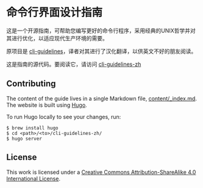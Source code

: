 # 命令行界面设计指南

这是一个开源指南，可帮助您编写更好的命令行程序，采用经典的UNIX哲学并对其进行优化，以适应现代生产环境的需要。

原项目是 [cli-guidelines](https://github.com/cli-guidelines/cli-guidelines)，译者对其进行了汉化翻译，以供英文不好的朋友阅读。

这是指南的源代码。要阅读它，请访问 [cli-guidelines-zh](https://sunbk201.github.io/cli-guidelines-zh/)

## Contributing

The content of the guide lives in a single Markdown file, [content/_index.md](content/_index.md).
The website is built using [Hugo](https://gohugo.io/).

To run Hugo locally to see your changes, run:

```
$ brew install hugo
$ cd <path>/<to>/cli-guidelines-zh/
$ hugo server
```

## License

This work is licensed under a
[Creative Commons Attribution-ShareAlike 4.0 International License](http://creativecommons.org/licenses/by-sa/4.0/).